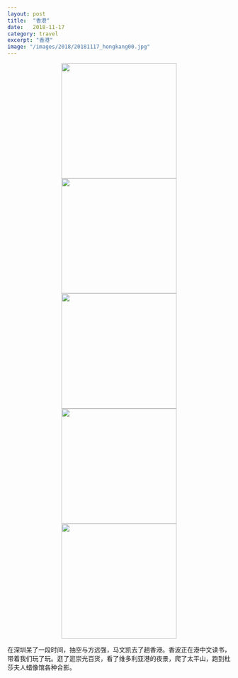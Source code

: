 ```yaml
---
layout: post
title:  "香港"
date:   2018-11-17
category: travel
excerpt: "香港"
image: "/images/2018/20181117_hongkang00.jpg"
---
```


<center class="half">
    <img src="{{ "/images/2018/20181117_hongkang01.jpg" | absolute_url }}" alt="" height="260" /><img src="{{ "/images/2018/20181117_hongkang02.jpg" | absolute_url }}" alt="" height="260"/><img src="{{ "/images/2018/20181117_hongkang03.jpg" | absolute_url }}" alt="" height="260"/><img src="{{ "/images/2018/20181117_hongkang04.jpg" | absolute_url }}" alt="" height="260"/><img src="{{ "/images/2018/20181117_hongkang05.jpg" | absolute_url }}" alt="" height="260"/>
</center>

在深圳呆了一段时间，抽空与方远强，马文凯去了趟香港。香波正在港中文读书，带着我们玩了玩。逛了逛崇光百货，看了维多利亚港的夜景，爬了太平山，跑到杜莎夫人蜡像馆各种合影。
